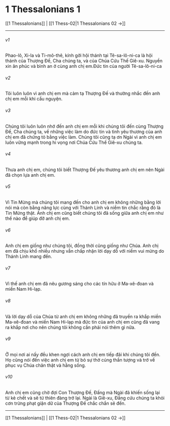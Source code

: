 # 1 Thessalonians 1

[[1 Thessalonians]] | [[1 Thess-02|1 Thessalonians 02 →]]
***



###### v1 
Phao-lô, Xi-la và Ti-mô-thê, kính gởi hội thánh tại Tê-sa-lô-ni-ca là hội thánh của Thượng Đế, Cha chúng ta, và của Chúa Cứu Thế Giê-xu. Nguyền xin ân phúc và bình an ở cùng anh chị em.Đức tin của người Tê-sa-lô-ni-ca 

###### v2 
Tôi luôn luôn vì anh chị em mà cảm tạ Thượng Đế và thường nhắc đến anh chị em mỗi khi cầu nguyện. 

###### v3 
Chúng tôi luôn luôn nhớ đến anh chị em mỗi khi chúng tôi đến cùng Thượng Đế, Cha chúng ta, về những việc làm do đức tin và tình yêu thương của anh chị em đã chứng tỏ bằng việc làm. Chúng tôi cũng tạ ơn Ngài vì anh chị em luôn vững mạnh trong hi vọng nơi Chúa Cứu Thế Giê-xu chúng ta. 

###### v4 
Thưa anh chị em, chúng tôi biết Thượng Đế yêu thương anh chị em nên Ngài đã chọn lựa anh chị em. 

###### v5 
Vì Tin Mừng mà chúng tôi mang đến cho anh chị em không những bằng lời nói mà còn bằng năng lực cùng với Thánh Linh và niềm tin chắc rằng đó là Tin Mừng thật. Anh chị em cũng biết chúng tôi đã sống giữa anh chị em như thế nào để giúp đỡ anh chị em. 

###### v6 
Anh chị em giống như chúng tôi, đồng thời cũng giống như Chúa. Anh chị em đã chịu khổ nhiều nhưng vẫn chấp nhận lời dạy dỗ với niềm vui mừng do Thánh Linh mang đến. 

###### v7 
Vì thế anh chị em đã nêu gương sáng cho các tín hữu ở Ma-xê-đoan và miền Nam Hi-lạp. 

###### v8 
Và lời dạy dỗ của Chúa từ anh chị em không những đã truyền ra khắp miền Ma-xê-đoan và miền Nam Hi-lạp mà đức tin của anh chị em cũng đã vang ra khắp nơi cho nên chúng tôi không cần phải nói thêm gì nữa. 

###### v9 
Ở mọi nơi ai nấy đều khen ngợi cách anh chị em tiếp đãi khi chúng tôi đến. Họ cũng nói đến việc anh chị em từ bỏ sự thờ cúng thần tượng và trở về phục vụ Chúa chân thật và hằng sống. 

###### v10 
Anh chị em cũng chờ đợi Con Thượng Đế, Đấng mà Ngài đã khiến sống lại từ kẻ chết và sẽ từ thiên đàng trở lại. Ngài là Giê-xu, Đấng cứu chúng ta khỏi cơn trừng phạt giận dữ của Thượng Đế chắc chắn sẽ đến.

***
[[1 Thessalonians]] | [[1 Thess-02|1 Thessalonians 02 →]]
